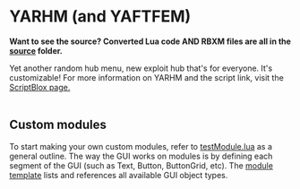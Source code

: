 # YARHM (and YAFTFEM)

**Want to see the source? Converted Lua code AND RBXM files are all in the [source](https://github.com/Joystickplays/psychic-octo-invention/tree/main/source) folder.**

Yet another random hub menu, new exploit hub that's for everyone. It's customizable!
For more information on YARHM and the script link, visit the [ScriptBlox page.](https://scriptblox.com/script/Universal-Script-YARHM-DEV-12939)<br><br>

## Custom modules
To start making your own custom modules, refer to [testModule.lua](https://github.com/Joystickplays/psychic-octo-invention/blob/main/extraModules/imperial/testModule.lua) as a general outline.
The way the GUI works on modules is by defining each segment of the GUI (such as Text, Button, ButtonGrid, etc). The [module template](https://github.com/Joystickplays/psychic-octo-invention/blob/main/yarhm-module-template.lua) lists and references all available GUI object types.
